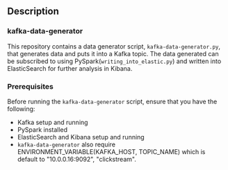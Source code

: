 ## Description

### kafka-data-generator

This repository contains a data generator script, `kafka-data-generator.py`, that generates data and puts it into a Kafka topic. The data generated can be subscribed to using PySpark(`writing_into_elastic.py`) and written into ElasticSearch for further analysis in Kibana.

### Prerequisites

Before running the `kafka-data-generator` script, ensure that you have the following:

- Kafka setup and running
- PySpark installed
- ElasticSearch and Kibana setup and running
- `kafka-data-generator` also require ENVIRONMENT_VARIABLE(KAFKA_HOST, TOPIC_NAME) which is default to "10.0.0.16:9092", "clickstream".
